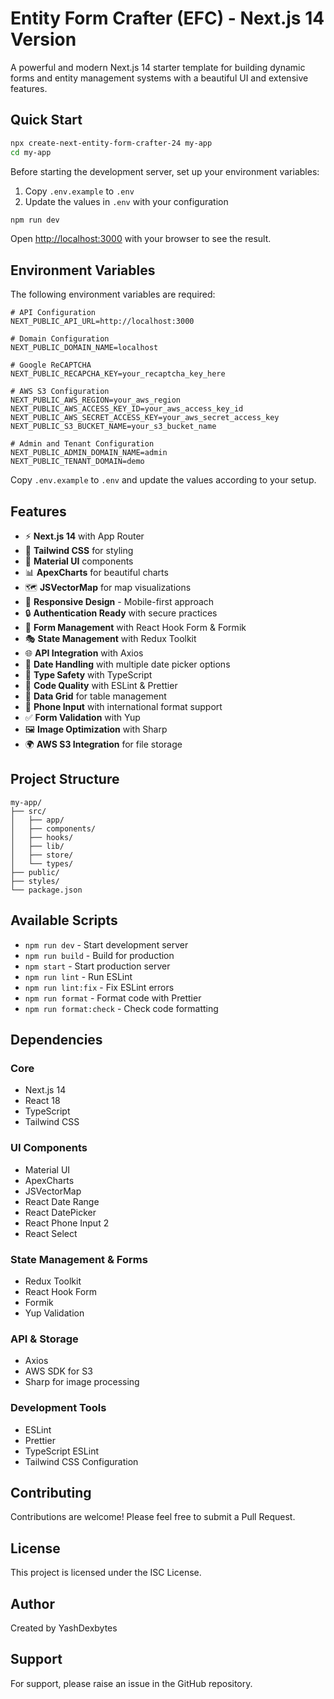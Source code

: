 # Entity Form Crafter (EFC) - Next.js 14 Version

A powerful and modern Next.js 14 starter template for building dynamic forms and entity management systems with a beautiful UI and extensive features.

## Quick Start

```bash
npx create-next-entity-form-crafter-24 my-app
cd my-app
```

Before starting the development server, set up your environment variables:
1. Copy `.env.example` to `.env`
2. Update the values in `.env` with your configuration

```bash
npm run dev
```

Open [http://localhost:3000](http://localhost:3000) with your browser to see the result.

## Environment Variables

The following environment variables are required:

```env
# API Configuration
NEXT_PUBLIC_API_URL=http://localhost:3000

# Domain Configuration
NEXT_PUBLIC_DOMAIN_NAME=localhost

# Google ReCAPTCHA
NEXT_PUBLIC_RECAPCHA_KEY=your_recaptcha_key_here

# AWS S3 Configuration
NEXT_PUBLIC_AWS_REGION=your_aws_region
NEXT_PUBLIC_AWS_ACCESS_KEY_ID=your_aws_access_key_id
NEXT_PUBLIC_AWS_SECRET_ACCESS_KEY=your_aws_secret_access_key
NEXT_PUBLIC_S3_BUCKET_NAME=your_s3_bucket_name

# Admin and Tenant Configuration
NEXT_PUBLIC_ADMIN_DOMAIN_NAME=admin
NEXT_PUBLIC_TENANT_DOMAIN=demo
```

Copy `.env.example` to `.env` and update the values according to your setup.

## Features

- ⚡️ **Next.js 14** with App Router
- 🎨 **Tailwind CSS** for styling
- 🔷 **Material UI** components
- 📊 **ApexCharts** for beautiful charts
- 🗺️ **JSVectorMap** for map visualizations
- 📱 **Responsive Design** - Mobile-first approach
- 🔒 **Authentication Ready** with secure practices
- 📝 **Form Management** with React Hook Form & Formik
- 🎭 **State Management** with Redux Toolkit
- 🌐 **API Integration** with Axios
- 📅 **Date Handling** with multiple date picker options
- 🎯 **Type Safety** with TypeScript
- 🧹 **Code Quality** with ESLint & Prettier
- 🔄 **Data Grid** for table management
- 📱 **Phone Input** with international format support
- ✅ **Form Validation** with Yup
- 🖼️ **Image Optimization** with Sharp
- 🌍 **AWS S3 Integration** for file storage

## Project Structure

```
my-app/
├── src/
│   ├── app/
│   ├── components/
│   ├── hooks/
│   ├── lib/
│   ├── store/
│   └── types/
├── public/
├── styles/
└── package.json
```

## Available Scripts

- `npm run dev` - Start development server
- `npm run build` - Build for production
- `npm start` - Start production server
- `npm run lint` - Run ESLint
- `npm run lint:fix` - Fix ESLint errors
- `npm run format` - Format code with Prettier
- `npm run format:check` - Check code formatting

## Dependencies

### Core
- Next.js 14
- React 18
- TypeScript
- Tailwind CSS

### UI Components
- Material UI
- ApexCharts
- JSVectorMap
- React Date Range
- React DatePicker
- React Phone Input 2
- React Select

### State Management & Forms
- Redux Toolkit
- React Hook Form
- Formik
- Yup Validation

### API & Storage
- Axios
- AWS SDK for S3
- Sharp for image processing

### Development Tools
- ESLint
- Prettier
- TypeScript ESLint
- Tailwind CSS Configuration

## Contributing

Contributions are welcome! Please feel free to submit a Pull Request.

## License

This project is licensed under the ISC License.

## Author

Created by YashDexbytes

## Support

For support, please raise an issue in the GitHub repository.
